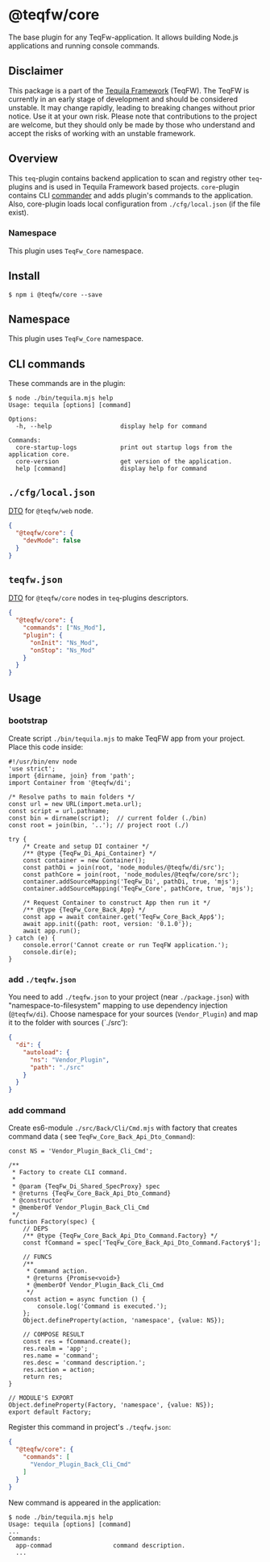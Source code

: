 # @teqfw/core

The base plugin for any TeqFw-application. It allows building Node.js applications and running console commands.

## Disclaimer

This package is a part of the [Tequila Framework](https://flancer32.com/what-is-teqfw-f84ab4c66abf) (TeqFW). The TeqFW
is currently in an early stage of development and should be considered unstable. It may change rapidly, leading to
breaking changes without prior notice. Use it at your own risk. Please note that contributions to the project are
welcome, but they should only be made by those who understand and accept the risks of working with an unstable
framework.

## Overview

This `teq`-plugin contains backend application to scan and registry other `teq`-plugins and is used in Tequila Framework
based projects. `core`-plugin contains CLI [commander](https://github.com/tj/commander.js) and adds plugin's commands to
the application. Also, core-plugin loads local configuration from `./cfg/local.json` (if the file exist).

### Namespace

This plugin uses `TeqFw_Core` namespace.

## Install

```shell
$ npm i @teqfw/core --save 
```

## Namespace

This plugin uses `TeqFw_Core` namespace.

## CLI commands

These commands are in the plugin:

```shell
$ node ./bin/tequila.mjs help
Usage: tequila [options] [command]

Options:
  -h, --help                   display help for command

Commands:
  core-startup-logs            print out startup logs from the application core.
  core-version                 get version of the application.
  help [command]               display help for command
```

## `./cfg/local.json`

[DTO](src/Back/Plugin/Dto/Config/Local.mjs) for `@teqfw/web` node.

```json
{
  "@teqfw/core": {
    "devMode": false
  }
}
```

## `teqfw.json`

[DTO](src/Back/Plugin/Dto/Desc.mjs) for `@teqfw/core` nodes in `teq`-plugins descriptors.

```json
{
  "@teqfw/core": {
    "commands": ["Ns_Mod"],
    "plugin": {
      "onInit": "Ns_Mod",
      "onStop": "Ns_Mod"
    }
  }
}
```

## Usage

### bootstrap

Create script `./bin/tequila.mjs` to make TeqFW app from your project. Place this code inside:

```ecmascript 6
#!/usr/bin/env node
'use strict';
import {dirname, join} from 'path';
import Container from '@teqfw/di';

/* Resolve paths to main folders */
const url = new URL(import.meta.url);
const script = url.pathname;
const bin = dirname(script);  // current folder (./bin)
const root = join(bin, '..'); // project root (./)

try {
    /* Create and setup DI container */
    /** @type {TeqFw_Di_Api_Container} */
    const container = new Container();
    const pathDi = join(root, 'node_modules/@teqfw/di/src');
    const pathCore = join(root, 'node_modules/@teqfw/core/src');
    container.addSourceMapping('TeqFw_Di', pathDi, true, 'mjs');
    container.addSourceMapping('TeqFw_Core', pathCore, true, 'mjs');

    /* Request Container to construct App then run it */
    /** @type {TeqFw_Core_Back_App} */
    const app = await container.get('TeqFw_Core_Back_App$');
    await app.init({path: root, version: '0.1.0'});
    await app.run();
} catch (e) {
    console.error('Cannot create or run TeqFW application.');
    console.dir(e);
}
```

### add `./teqfw.json`

You need to add `./teqfw.json` to your project (near `./package.json`) with "namespace-to-filesystem" mapping to use
dependency injection (`@teqfw/di`). Choose namespace for your sources (`Vendor_Plugin`) and map it to the folder with
sources (`./src'):

```json
{
  "di": {
    "autoload": {
      "ns": "Vendor_Plugin",
      "path": "./src"
    }
  }
}
```

### add command

Create es6-module `./src/Back/Cli/Cmd.mjs` with factory that creates command data (
see `TeqFw_Core_Back_Api_Dto_Command`):

```ecmascript 6
const NS = 'Vendor_Plugin_Back_Cli_Cmd';

/**
 * Factory to create CLI command.
 *
 * @param {TeqFw_Di_Shared_SpecProxy} spec
 * @returns {TeqFw_Core_Back_Api_Dto_Command}
 * @constructor
 * @memberOf Vendor_Plugin_Back_Cli_Cmd
 */
function Factory(spec) {
    // DEPS
    /** @type {TeqFw_Core_Back_Api_Dto_Command.Factory} */
    const fCommand = spec['TeqFw_Core_Back_Api_Dto_Command.Factory$'];

    // FUNCS
    /**
     * Command action.
     * @returns {Promise<void>}
     * @memberOf Vendor_Plugin_Back_Cli_Cmd
     */
    const action = async function () {
        console.log('Command is executed.');
    };
    Object.defineProperty(action, 'namespace', {value: NS});

    // COMPOSE RESULT
    const res = fCommand.create();
    res.realm = 'app';
    res.name = 'command';
    res.desc = 'command description.';
    res.action = action;
    return res;
}

// MODULE'S EXPORT
Object.defineProperty(Factory, 'namespace', {value: NS});
export default Factory;
```

Register this command in project's `./teqfw.json`:

```json
{
  "@teqfw/core": {
    "commands": [
      "Vendor_Plugin_Back_Cli_Cmd"
    ]
  }
}
```

New command is appeared in the application:

```shell
$ node ./bin/tequila.mjs help
Usage: tequila [options] [command]
...
Commands:
  app-commad                 command description.
  ...
```
